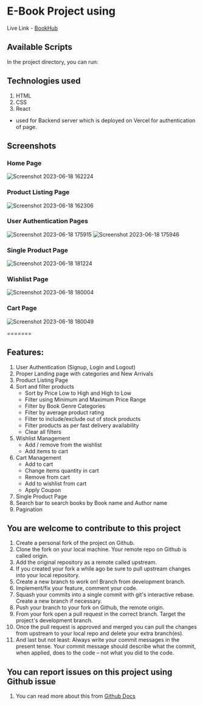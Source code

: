 # E-Book Project using 

Live Link - [BookHub](https://bookshub-ier7.onrender.com)

## Available Scripts

In the project directory, you can run:



## Technologies used 
1. HTML
2. CSS
3. React

- used for Backend server which is deployed on Vercel for authentication of page.


## Screenshots

### Home Page
![Screenshot 2023-06-18 162224](https://github.com/aditya7ss/BooksHub/assets/100330745/68e62ca9-4232-496e-85e8-fe331c343cff)



### Product Listing Page

![Screenshot 2023-06-18 162306](https://github.com/aditya7ss/BooksHub/assets/100330745/002a75ca-4bc4-449d-a285-75d559063cfb)
### User Authentication Pages
![Screenshot 2023-06-18 175915](https://github.com/aditya7ss/BooksHub/assets/100330745/17e1c886-3630-43cd-b88f-5032f0e057ca)
![Screenshot 2023-06-18 175946](https://github.com/aditya7ss/BooksHub/assets/100330745/f419ed4d-8a70-49d8-862f-f1fdc1deb38a)

### Single Product Page
![Screenshot 2023-06-18 181224](https://github.com/aditya7ss/BooksHub/assets/100330745/9e7dc2f6-4016-4ddb-aced-15968f9f1dcd)

### Wishlist Page
![Screenshot 2023-06-18 180004](https://github.com/aditya7ss/BooksHub/assets/100330745/59af77e5-dbbb-4b41-b3ff-789498356035)

### Cart Page
![Screenshot 2023-06-18 180049](https://github.com/aditya7ss/BooksHub/assets/100330745/d444c9fe-6084-4c83-a19e-f67ac6fde7a6)




=======



## Features:
1. User Authentication (Signup, Login and Logout)
2. Proper Landing page with categories and New Arrivals
3. Product Listing Page
4. Sort and filter products
   - Sort by Price Low to High and High to Low
   - Filter using Minimum and Maximum Price Range
   - Filter by Book Genre Categories
   - Filter by average product rating
   - Filter to include/exclude out of stock products
   - Filter products as per fast delivery availability
   - Clear all filters
5. Wishlist Management 
   - Add / remove from the wishlist
   - Add items to cart
6. Cart Management 
   - Add to cart 
   - Change items quantity in cart 
   - Remove from cart
   - Add to wishlist from cart
   - Apply Coupon
7. Single Product Page
12. Search bar to search books by Book name and Author name
13. Pagination 

## You are welcome to contribute to this project 
1. Create a personal fork of the project on Github.
2. Clone the fork on your local machine. Your remote repo on Github is called origin.
3. Add the original repository as a remote called upstream.
4. If you created your fork a while ago be sure to pull upstream changes into your local repository.
5. Create a new branch to work on! Branch from development branch.
6. Implement/fix your feature, comment your code.
7. Squash your commits into a single commit with git's interactive rebase. Create a new branch if necessary.
8. Push your branch to your fork on Github, the remote origin.
9. From your fork open a pull request in the correct branch. Target the project's development branch.
10. Once the pull request is approved and merged you can pull the changes from upstream to your local repo and delete your extra branch(es).
11. And last but not least: Always write your commit messages in the present tense. Your commit message should describe what the commit, when applied, does to the code – not what you did to the code.

## You can report issues on this project using Github issue 
1. You can read more about this from [Github Docs](https://docs.github.com/en/issues/tracking-your-work-with-issues/creating-an-issue)


